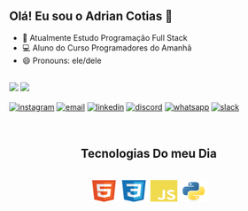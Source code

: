 ## Olá! Eu sou  o Adrian Cotias 👋

- 👤 Atualmente Estudo Programação Full Stack 
- 💻 Aluno do Curso Programadores do Amanhã
- 😄 Pronouns: ele/dele
<br>
<div> 
   <img  height="180em" src="https://github-readme-stats.vercel.app/api?username=AdrianCotias&show_icons=true&theme=midnight-purple&include_all_commits=true&count_private=true"/>
   <img  height="180em" src="https://github-readme-stats.vercel.app/api/top-langs/?username=AdrianCotias&layout=compact&langs_count=16&theme=midnight-purple"/>
</div>
<br>

<div> 
   <a href="https://instagram.com/only_cotias" target="_blank"><img src="https://img.shields.io/badge/-Instagram-%23E4405F?style=for-the-badge&logo=instagram&logoColor=white" alt="instagram"></a>
   <a href = "mailto: adriancotyas@gmail.com" target="blank"><img src="https://img.shields.io/badge/-Gmail-%23333?style=for-the-badge&logo=gmail&logoColor=white" alt="email"></a>
   <a href="https://www.linkedin.com/in/adrian-da-silva-cotias-94a878248" target="_blank"><img src="https://img.shields.io/badge/LinkedIn-0077B5?style=for-the-badge&logo=linkedin&logoColor=white" alt="linkedin"></a> 
   <a href="" target="blank"><img src="https://img.shields.io/badge/Discord-7289DA?style=for-the-badge&logo=discord&logoColor=white" alt="discord"></a>
   <a href="https://wa.me/qr/NQQHO6VGTTIUL1"  target="blank"><img src="https://img.shields.io/badge/WhatsApp-25D366?style=for-the-badge&logo=whatsapp&logoColor=white" alt="whatsapp"></a>
   <a href="" target="blank"><img src="https://img.shields.io/badge/Slack-4A154B?style=for-the-badge&logo=slack&logoColor=white" alt="slack"></a>
</div>

<br>
<br>

<h2 align="center">Tecnologias Do meu Dia</h2>


<div style="display: inline_block" align="center"><br> 
   <img align="center" alt="HTML" height="40" width="50" src="https://raw.githubusercontent.com/devicons/devicon/master/icons/html5/html5-original.svg"> 
   <img align="center" alt="CSS" height="40" width="50" src="https://raw.githubusercontent.com/devicons/devicon/master/icons/css3/css3-original.svg"> 
   <img align="center" alt="Js" height="40" width="50" src="https://raw.githubusercontent.com/devicons/devicon/master/icons/javascript/javascript-plain.svg"> 
   <img align="center" alt="Python" height="40" width="50" src="https://raw.githubusercontent.com/devicons/devicon/master/icons/python/python-original.svg">
</div>
